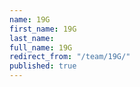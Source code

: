 ```yaml
---
name: 19G
first_name: 19G
last_name: 
full_name: 19G
redirect_from: "/team/19G/"
published: true
---
```


